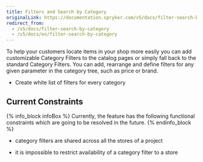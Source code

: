 ```yaml
---
title: Filters and Search by Category
originalLink: https://documentation.spryker.com/v5/docs/filter-search-by-category
redirect_from:
  - /v5/docs/filter-search-by-category
  - /v5/docs/en/filter-search-by-category
---
```


To help your customers locate items in your shop more easily you can add customizable Category Filters to the catalog pages or simply fall back to the standard Category Filters. You can add, rearrange and define filters for any given parameter in the category tree, such as price or brand.

* Create white list of filters for every category

## Current Constraints

{% info_block infoBox %}
Currently, the feature has the following functional constraints which are going to be resolved in the future.
{% endinfo_block %}

* category filters are shared across all the stores of a project

* it is impossible to restrict availability of a category filter to a store

